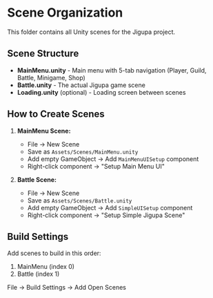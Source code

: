 # Scene Organization

This folder contains all Unity scenes for the Jigupa project.

## Scene Structure

- **MainMenu.unity** - Main menu with 5-tab navigation (Player, Guild, Battle, Minigame, Shop)
- **Battle.unity** - The actual Jigupa game scene
- **Loading.unity** (optional) - Loading screen between scenes

## How to Create Scenes

1. **MainMenu Scene:**
   - File → New Scene
   - Save as `Assets/Scenes/MainMenu.unity`
   - Add empty GameObject → Add `MainMenuUISetup` component
   - Right-click component → "Setup Main Menu UI"

2. **Battle Scene:**
   - File → New Scene
   - Save as `Assets/Scenes/Battle.unity`
   - Add empty GameObject → Add `SimpleUISetup` component
   - Right-click component → "Setup Simple Jigupa Scene"

## Build Settings

Add scenes to build in this order:
1. MainMenu (index 0)
2. Battle (index 1)

File → Build Settings → Add Open Scenes